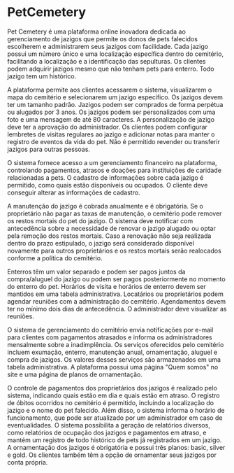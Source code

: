 # PetCemetery

Pet Cemetery é uma plataforma online inovadora dedicada ao gerenciamento de jazigos que permite os donos de pets falecidos escolherem e administrarem seus jazigos com facilidade. Cada jazigo possui um número único e uma localização específica dentro do cemitério, facilitando a localização e a identificação das sepulturas. Os clientes podem adquirir jazigos mesmo que não tenham pets para enterro. Todo jazigo tem um histórico.

A plataforma permite aos clientes acessarem o sistema, visualizarem o mapa do cemitério e selecionarem um jazigo específico. Os jazigos devem ter um tamanho padrão. Jazigos podem ser comprados de forma perpétua ou alugados por 3 anos. Os jazigos podem ser personalizados com uma foto e uma mensagem de até 80 caracteres. A personalização de jazigo deve ter a aprovação do administrador. Os clientes podem configurar lembretes de visitas regulares ao jazigo e adicionar notas para manter o registro de eventos da vida do pet. Não é permitido revender ou transferir jazigos para outras pessoas.

O sistema fornece acesso a um gerenciamento financeiro na plataforma, controlando pagamentos, atrasos e doações para instituições de caridade relacionadas a pets. O cadastro de informações sobre cada jazigo é permitido, como quais estão disponíveis ou ocupados. O cliente deve conseguir alterar as informações de cadastro.

A manutenção do jazigo é cobrada anualmente e é obrigatória. Se o proprietário não pagar as taxas de manutenção, o cemitério pode remover os restos mortais do pet do jazigo. O sistema deve notificar com antecedência sobre a necessidade de renovar o jazigo alugado ou optar pela remoção dos restos mortais. Caso a renovação não seja realizada dentro do prazo estipulado, o jazigo será considerado disponível novamente para outros proprietários e os restos mortais serão realocados conforme a política do cemitério.

Enterros têm um valor separado e podem ser pagos juntos da compra/aluguel do jazigo ou podem ser pagos posteriormente no momento do enterro do pet. Horários de visita e horários de enterro devem ser mantidos em uma tabela administrativa. Locatários ou proprietários podem agendar reuniões com a administração do cemitério. Agendamentos devem ter no mínimo dois dias de antecedência. O administrador deve visualizar as reuniões.

O sistema de gerenciamento do cemitério envia notificações por e-mail para clientes com pagamentos atrasados e informa os administradores mensalmente sobre a inadimplência. Os serviços oferecidos pelo cemitério incluem exumação, enterro, manutenção anual, ornamentação, aluguel e compra de jazigos. Os valores desses serviços são armazenados em uma tabela administrativa. A plataforma possui uma página "Quem somos" no site e uma página de planos de ornamentação.

O controle de pagamentos dos proprietários dos jazigos é realizado pelo sistema, indicando quais estão em dia e quais estão em atraso. O registro de óbitos ocorridos no cemitério é permitido, incluindo a localização do jazigo e o nome do pet falecido. Além disso, o sistema informa o horário de funcionamento, que pode ser atualizado por um administrador em caso de eventualidades. O sistema possibilita a geração de relatórios diversos, como relatórios de ocupação dos jazigos e pagamentos em atraso, e mantém um registro de todo histórico de pets já registrados em um jazigo. A ornamentação dos jazigos é obrigatória e possui três planos: basic, silver e gold. Os clientes também têm a opção de ornamentar seus jazigos por conta própria.

